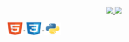 <div align="center">
  <a href="https://github.com/fellipecastro7">
  <img height="163em" src="https://github-readme-stats.vercel.app/api?username=fellipecastro7&show_icons=true&theme=aura&include_all_commits=true&count_private=true"/>
  <img height="163em" src="https://github-readme-stats.vercel.app/api/top-langs/?username=fellipecastro7&layout=compact&langs_count=7&theme=aura"/>
</div>
<div style="display: inline_block"><br>
  <img align="center" height="30" width="40" src="https://raw.githubusercontent.com/devicons/devicon/master/icons/html5/html5-original.svg">
  <img align="center" height="30" width="40" src="https://raw.githubusercontent.com/devicons/devicon/master/icons/css3/css3-original.svg">
  <img align="center" height="30" width="40" src="https://raw.githubusercontent.com/devicons/devicon/master/icons/python/python-original.svg">
</div>
